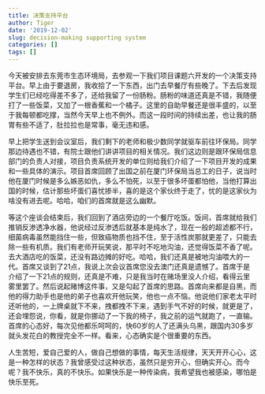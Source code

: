 ```yaml
---
title: 决策支持平台
author: Tiger
date: '2019-12-02'
slug: decision-making supporting system
categories: []
tags: []
---
```


今天被安排去东莞市生态环境局，去参观一下我们项目课题六开发的一个决策支持平台。早上由于要退房，我收拾了一下东西，出门去早餐厅有些晚了。下去后发现学生们已经吃得差不多了，还给我留了一份肠粉。肠粉的味道还真是不错，我随便打了一些饭菜，又加了一根香蕉和一个橘子。这里的自助早餐还是很丰盛的，以至于我每顿都吃撑，当然今天早上也不例外。而这一段时间的持续出差，也让我的肠胃有些不适了，肚拉拉也是常事，毫无违和感。

早上把学生送到会议室后，我们剩下的老师和极少数同学就驱车前往环保局。同学那边待遇也不错，有院士跟他们讲讲项目的相关情况。我们这边则是跟环保局信息部门的负责人对接，项目负责系统开发的单位则给我们介绍了一下项目开发的成果和一些具体的演示。项目首席回顾了出国之前在厦门环保局当总工的日子，说当时他在厦门时候是多么嫉恶如仇，多么不怕死，以至于很多坏蛋都怕他，当他打算出国的时候，估计那些坏蛋们喜忧掺半，喜的是这个家伙终于走了，忧的是这家伙为啥没有进去呢。哈哈，咱们的首席就是这么幽默。

等这个座谈会结束后，我们回到了酒店旁边的一个餐厅吃饭。饭间，首席就给我们推销反渗透净水器，他说经过反渗透后就基本是纯水了，现在一般的超滤都不行，细菌病毒虽然能挡住一些，但致癌物质也挡不住，至于活性炭那就更差了，只能去除一些有机质。我们有老师开玩笑说，那平时不吃地沟油，还觉得饭菜不香了呢。去大酒店吃的饭菜，还没有路边摊的好吃。哈哈，我们还真是被地沟油喂大的一代。首席又谈到了21点，我说上次会议首席您没去澳门还真是遗憾了。首席于是介绍了一下21点的规则，还真是不难，只是我当时在赌场里没人介绍，看得云里雾里罢了。然后说起赌博这件事，又是勾起了首席的思路。首席向来都是自黑，而他的得力助手也是他的弟子也喜欢开他玩笑，他也一点不恼。他说他们家老太平时还听他的，一上牌桌就下不来，拽都拽不下来，遇到手气不好的时候，就更是了，还会埋怨说，你看，就是你挪动了一下我的椅子，我之前的运气就跑了，一直输。首席的心态好，每次见他都乐呵呵的，快60岁的人了还满头乌黑，跟国内30多岁就头发花白的教授完全不一样。看来，心态确实是个很重要的东西。

人生苦短，爱自己爱的人，做自己想做的事情，每天生活规律，天天开开心心，这是一种怎样的状态？我曾感受过这种状态，虽然只是穷开心，但确实开心。而今呢？我不快乐，真的不快乐。如果快乐是一种传染病，我希望我也被感染，哪怕是快乐至死。
